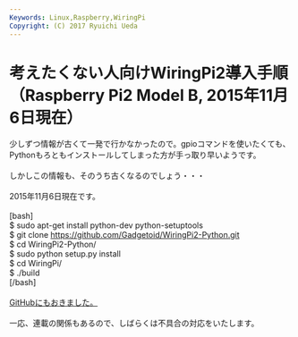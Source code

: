 ```yaml
---
Keywords: Linux,Raspberry,WiringPi
Copyright: (C) 2017 Ryuichi Ueda
---
```


# 考えたくない人向けWiringPi2導入手順（Raspberry Pi2 Model B, 2015年11月6日現在）
少しずつ情報が古くて一発で行かなかったので。gpioコマンドを使いたくても、Pythonもろともインストールしてしまった方が手っ取り早いようです。<br />
<br />
しかしこの情報も、そのうち古くなるのでしょう・・・<br />
<br />
2015年11月6日現在です。<br />
<br />
[bash]<br />
$ sudo apt-get install python-dev python-setuptools<br />
$ git clone https://github.com/Gadgetoid/WiringPi2-Python.git<br />
$ cd WiringPi2-Python/<br />
$ sudo python setup.py install<br />
$ cd WiringPi/<br />
$ ./build <br />
[/bash]<br />
<br />
<a href="https://github.com/ryuichiueda/NikkeiRaspiMouse/blob/master/util/install_wiring_pi2_python.bash">GitHubにもおきました。</a><br />
<br />
一応、連載の関係もあるので、しばらくは不具合の対応をいたします。<br />

